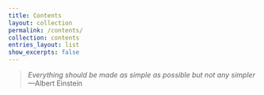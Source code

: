 ```yaml
---
title: Contents
layout: collection
permalink: /contents/
collection: contents
entries_layout: list
show_excerpts: false
---
```


> *Everything should be made as simple as possible but not any simpler*
> &#x2014;Albert Einstein    

<br />
<br />


    
      
	  

